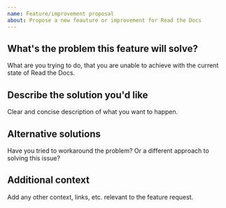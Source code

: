 ```yaml
---
name: Feature/improvement proposal
about: Propose a new feauture or improvement for Read the Docs
---
```


## What's the problem this feature will solve?

What are you trying to do, that you are unable to achieve with the current state of Read the Docs.

## Describe the solution you'd like

Clear and concise description of what you want to happen.

## Alternative solutions

Have you tried to workaround the problem? Or a different approach to solving this issue?

## Additional context

Add any other context, links, etc. relevant to the feature request.
